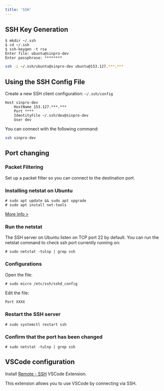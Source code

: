 ```yaml
---
title: 'SSH'
---
```


## SSH Key Generation

```shell
$ mkdir ~/.ssh
$ cd ~/.ssh
$ ssh-keygen -t rsa
Enter file: ubuntu@sinpro-dev
Enter passphrase: ********
```

```bash
ssh -i ~/.ssh/ubuntu@sinpro-dev ubuntu@153.127.***.***
```

## Using the SSH Config File

Create a new SSH client configuration: `~/.ssh/config`

```config
Host sinpro-dev
	HostName 153.127.***.***
	Port ****
	IdentityFile ~/.ssh/dev@sinpro-dev
	User dev
```

You can connect with the following command:

```bash
ssh sinpro-dev
```

## Port changing

### Packet Filtering

Set up a packet filter so you can connect to the destination port.

### Installing netstat on Ubuntu

```shell
# sudo apt update && sudo apt upgrade
# sudo apt install net-tools
```

[More Info >](https://utho.com/docs/tutorial/how-to-install-netstat-on-ubuntu-20-04-lts/)

### Run the netstat

The SSH server on Ubuntu listen on TCP port 22 by default. You can run the netstat command to check ssh port currently running on:

```shell
# sudo netstat -tulnp | grep ssh
```

### Configurations

Open the file:

```shell
# sudo micro /etc/ssh/sshd_config
```

Edit the file:

```md
Port XXXX
```

### Restart the SSH server

```shell
# sudo systemctl restart ssh
```

### Confirm that the port has been changed

```shell
# sudo netstat -tulnp | grep ssh
```

## VSCode configuration

Install [Remote - SSH](https://marketplace.visualstudio.com/items?itemName=ms-vscode-remote.remote-ssh) VSCode Extension.

This extension allows you to use VSCode by connecting via SSH.
